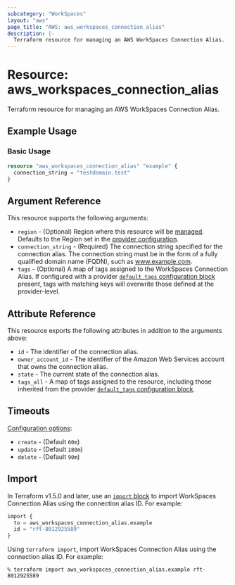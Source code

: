 ```yaml
---
subcategory: "WorkSpaces"
layout: "aws"
page_title: "AWS: aws_workspaces_connection_alias"
description: |-
  Terraform resource for managing an AWS WorkSpaces Connection Alias.
---
```


# Resource: aws_workspaces_connection_alias

Terraform resource for managing an AWS WorkSpaces Connection Alias.

## Example Usage

### Basic Usage

```terraform
resource "aws_workspaces_connection_alias" "example" {
  connection_string = "testdomain.test"
}
```

## Argument Reference

This resource supports the following arguments:

* `region` - (Optional) Region where this resource will be [managed](https://docs.aws.amazon.com/general/latest/gr/rande.html#regional-endpoints). Defaults to the Region set in the [provider configuration](https://registry.terraform.io/providers/hashicorp/aws/latest/docs#aws-configuration-reference).
* `connection_string` - (Required) The connection string specified for the connection alias. The connection string must be in the form of a fully qualified domain name (FQDN), such as www.example.com.
* `tags` - (Optional) A map of tags assigned to the WorkSpaces Connection Alias. If configured with a provider [`default_tags` configuration block](https://registry.terraform.io/providers/hashicorp/aws/latest/docs#default_tags-configuration-block) present, tags with matching keys will overwrite those defined at the provider-level.

## Attribute Reference

This resource exports the following attributes in addition to the arguments above:

* `id` - The identifier of the connection alias.
* `owner_account_id` - The identifier of the Amazon Web Services account that owns the connection alias.
* `state` - The current state of the connection alias.
* `tags_all` - A map of tags assigned to the resource, including those inherited from the provider [`default_tags` configuration block](https://registry.terraform.io/providers/hashicorp/aws/latest/docs#default_tags-configuration-block).

## Timeouts

[Configuration options](https://developer.hashicorp.com/terraform/language/resources/syntax#operation-timeouts):

* `create` - (Default `60m`)
* `update` - (Default `180m`)
* `delete` - (Default `90m`)

## Import

In Terraform v1.5.0 and later, use an [`import` block](https://developer.hashicorp.com/terraform/language/import) to import WorkSpaces Connection Alias using the connection alias ID. For example:

```terraform
import {
  to = aws_workspaces_connection_alias.example
  id = "rft-8012925589"
}
```

Using `terraform import`, import WorkSpaces Connection Alias using the connection alias ID. For example:

```console
% terraform import aws_workspaces_connection_alias.example rft-8012925589
```
